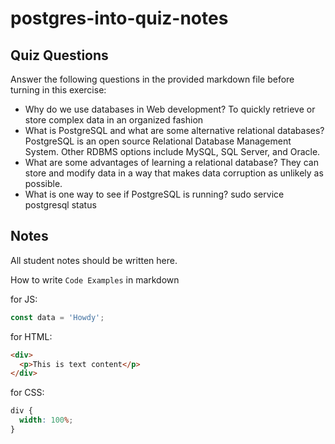 # postgres-into-quiz-notes

## Quiz Questions

Answer the following questions in the provided markdown file before turning in this exercise:

- Why do we use databases in Web development?
  To quickly retrieve or store complex data in an organized fashion
- What is PostgreSQL and what are some alternative relational databases?
  PostgreSQL is an open source Relational Database Management System. Other RDBMS options include MySQL, SQL Server, and Oracle.
- What are some advantages of learning a relational database?
  They can store and modify data in a way that makes data corruption as unlikely as possible.
- What is one way to see if PostgreSQL is running?
  sudo service postgresql status

## Notes

All student notes should be written here.

How to write `Code Examples` in markdown

for JS:

```javascript
const data = 'Howdy';
```

for HTML:

```html
<div>
  <p>This is text content</p>
</div>
```

for CSS:

```css
div {
  width: 100%;
}
```
